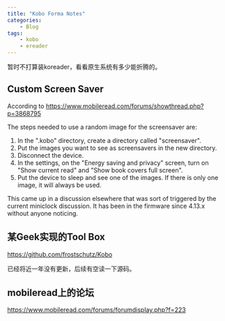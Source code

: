 ```yaml
---
title: "Kobo Forma Notes"
categories:
    - Blog
tags:
    - kobo
    - ereader
---
```



暂时不打算装koreader，看看原生系统有多少能折腾的。


## Custom Screen Saver

According to https://www.mobileread.com/forums/showthread.php?p=3868795

The steps needed to use a random image for the screensaver are:
1. In the ".kobo" directory, create a directory called "screensaver".
2. Put the images you want to see as screensavers in the new directory.
3. Disconnect the device.
4. In the settings, on the "Energy saving and privacy" screen, turn on "Show current read" and "Show book covers full screen".
5. Put the device to sleep and see one of the images. If there is only one image, it will always be used.

This came up in a discussion elsewhere that was sort of triggered by the current miniclock discussion. It has been in the firmware since 4.13.x without anyone noticing.


## 某Geek实现的Tool Box

https://github.com/frostschutz/Kobo

已经将近一年没有更新，后续有空读一下源码。


## mobileread上的论坛

https://www.mobileread.com/forums/forumdisplay.php?f=223
